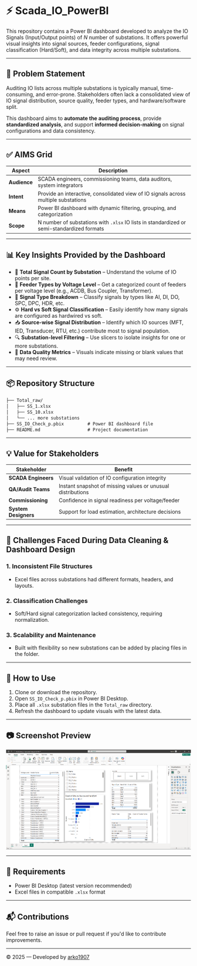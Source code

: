 # ⚡ Scada_IO_PowerBI

This repository contains a Power BI dashboard developed to analyze the IO Signals (Input/Output points) of *N* number of substations. It offers powerful visual insights into signal sources, feeder configurations, signal classification (Hard/Soft), and data integrity across multiple substations.

---

## 🎯 Problem Statement

Auditing IO lists across multiple substations is typically manual, time-consuming, and error-prone. Stakeholders often lack a consolidated view of IO signal distribution, source quality, feeder types, and hardware/software split.

This dashboard aims to **automate the auditing process**, provide **standardized analysis**, and support **informed decision-making** on signal configurations and data consistency.

---

## ✅ AIMS Grid

| Aspect           | Description |
|------------------|-------------|
| **Audience**     | SCADA engineers, commissioning teams, data auditors, system integrators |
| **Intent**       | Provide an interactive, consolidated view of IO signals across multiple substations |
| **Means**        | Power BI dashboard with dynamic filtering, grouping, and categorization |
| **Scope**        | N number of substations with `.xlsx` IO lists in standardized or semi-standardized formats |

---

## 📊 Key Insights Provided by the Dashboard

- 🔢 **Total Signal Count by Substation** – Understand the volume of IO points per site.
- 🧭 **Feeder Types by Voltage Level** – Get a categorized count of feeders per voltage level (e.g., ACDB, Bus Coupler, Transformer).
- 🧠 **Signal Type Breakdown** – Classify signals by types like AI, DI, DO, SPC, DPC, HDR, etc.
- ⚙️ **Hard vs Soft Signal Classification** – Easily identify how many signals are configured as hardwired vs soft.
- 📥 **Source-wise Signal Distribution** – Identify which IO sources (MFT, IED, Transducer, RTU, etc.) contribute most to signal population.
- 🔍 **Substation-level Filtering** – Use slicers to isolate insights for one or more substations.
- 🧹 **Data Quality Metrics** – Visuals indicate missing or blank values that may need review.

---

## 📦 Repository Structure

```
├── Total_raw/
│   ├── SS_1.xlsx
│   ├── SS_10.xlsx
│   └── ... more substations
├── SS_IO_Check_p.pbix         # Power BI dashboard file
├── README.md                  # Project documentation
```

---

## 💡 Value for Stakeholders

| Stakeholder         | Benefit |
|---------------------|---------|
| **SCADA Engineers** | Visual validation of IO configuration integrity |
| **QA/Audit Teams**  | Instant snapshot of missing values or unusual distributions |
| **Commissioning**   | Confidence in signal readiness per voltage/feeder |
| **System Designers**| Support for load estimation, architecture decisions |

---

## 🧹 Challenges Faced During Data Cleaning & Dashboard Design

### 1. Inconsistent File Structures
- Excel files across substations had different formats, headers, and layouts.

### 2. Classification Challenges
- Soft/Hard signal categorization lacked consistency, requiring normalization.

### 3. Scalability and Maintenance
- Built with flexibility so new substations can be added by placing files in the folder.



---

## 📌 How to Use

1. Clone or download the repository.
2. Open `SS_IO_Check_p.pbix` in Power BI Desktop.
3. Place all `.xlsx` substation files in the `Total_raw` directory.
4. Refresh the dashboard to update visuals with the latest data.

---

## 📷 Screenshot Preview

![Dashboard Overview](https://github.com/arko1907/Scada_IO_PowerBI/blob/main/Screenshot%202025-06-12%20132723.png)

---

## 🔧 Requirements

- Power BI Desktop (latest version recommended)
- Excel files in compatible `.xlsx` format

---

## 📬 Contributions

Feel free to raise an issue or pull request if you'd like to contribute improvements.

---

© 2025 — Developed by [arko1907](https://github.com/arko1907)

